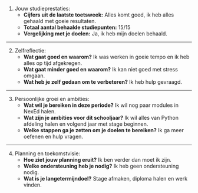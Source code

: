 1. Jouw studieprestaties:
    - **Cijfers uit de laatste toetsweek:** Alles komt goed, ik heb alles gehaald met goeie resultaten.
    - **Totaal aantal behaalde studiepunten:** 15/15
    - **Vergelijking met je doelen:** Ja, ik heb mijn doelen behaald.
---
2. Zelfreflectie:
    - **Wat gaat goed en waarom?** Ik was werken in goeie tempo en ik heb alles op tijd afgekregen.
    - **Wat gaat minder goed en waarom?** Ik kan niet goed met stress omgaan.
    - **Wat heb je zelf gedaan om te verbeteren?** Ik heb hulp gevraagd.
---
3. Persoonlijke groei en ambities:
    - **Wat wil je bereiken in deze periode?** Ik wil nog paar modules in NexEd halen.
    - **Wat zijn je ambities voor dit schooljaar?** Ik wil alles van Python afdeling halen en volgend jaar met stage beginnen.
    - **Welke stappen ga je zetten om je doelen te bereiken?** Ik ga meer oefenen en hulp vragen.
---
4. Planning en toekomstvisie:
    - **Hoe ziet jouw planning eruit?** Ik ben verder dan moet ik zijn.
    - **Welke ondersteuning heb je nodig?** Ik heb geen ondersteuning nodig.
    - **Wat is je langetermijndoel?** Stage afmaken, diploma halen en werk vinden.